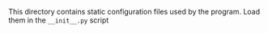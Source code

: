 This directory contains static configuration files used by the program. Load them in the `__init__.py` script
